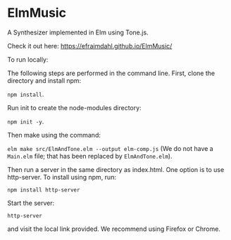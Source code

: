 # ElmMusic
A Synthesizer implemented in Elm using Tone.js.

Check it out here: https://efraimdahl.github.io/ElmMusic/

To run locally: 


The following steps are performed in the command line.
First, clone the directory and install npm:

`npm install`.

Run init to create the node-modules directory:

`npm init -y`.

Then make using the command:

`elm make src/ElmAndTone.elm --output elm-comp.js` (We do not have a `Main.elm` file; that has been replaced by `ElmAndTone.elm`).

Then run a server in the same directory as index.html. One option is to use http-server. To install using npm, run:

`npm install http-server`

Start the server: 

`http-server` 

and visit the local link provided. We recommend using Firefox or Chrome.

